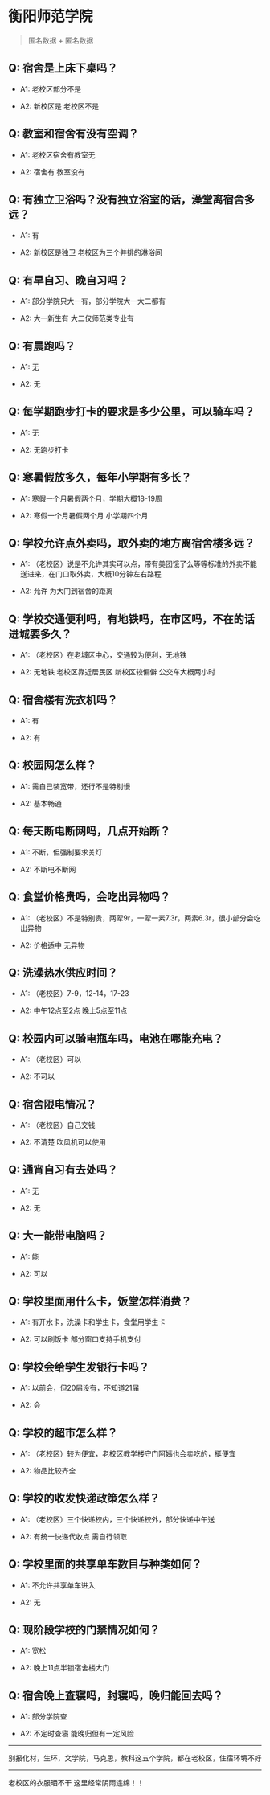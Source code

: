 # 衡阳师范学院

> 匿名数据 + 匿名数据

## Q: 宿舍是上床下桌吗？

- A1: 老校区部分不是

- A2: 新校区是 老校区不是

## Q: 教室和宿舍有没有空调？

- A1: 老校区宿舍有教室无

- A2: 宿舍有 教室没有

## Q: 有独立卫浴吗？没有独立浴室的话，澡堂离宿舍多远？

- A1: 有

- A2: 新校区是独卫 老校区为三个并排的淋浴间

## Q: 有早自习、晚自习吗？

- A1: 部分学院只大一有，部分学院大一大二都有

- A2: 大一新生有 大二仅师范类专业有

## Q: 有晨跑吗？

- A1: 无

- A2: 无

## Q: 每学期跑步打卡的要求是多少公里，可以骑车吗？

- A1: 无

- A2: 无跑步打卡

## Q: 寒暑假放多久，每年小学期有多长？

- A1: 寒假一个月暑假两个月，学期大概18-19周

- A2: 寒假一个月暑假两个月 小学期四个月

## Q: 学校允许点外卖吗，取外卖的地方离宿舍楼多远？

- A1: （老校区）说是不允许其实可以点，带有美团饿了么等等标准的外卖不能送进来，在门口取外卖，大概10分钟左右路程

- A2: 允许 为大门到宿舍的距离

## Q: 学校交通便利吗，有地铁吗，在市区吗，不在的话进城要多久？

- A1: （老校区）在老城区中心，交通较为便利，无地铁

- A2: 无地铁 老校区靠近居民区 新校区较偏僻 公交车大概两小时

## Q: 宿舍楼有洗衣机吗？

- A1: 有

- A2: 有

## Q: 校园网怎么样？

- A1: 需自己装宽带，还行不是特别慢

- A2: 基本畅通

## Q: 每天断电断网吗，几点开始断？

- A1: 不断，但强制要求关灯

- A2: 不断电不断网

## Q: 食堂价格贵吗，会吃出异物吗？

- A1: （老校区）不是特别贵，两荤9r，一荤一素7.3r，两素6.3r，很小部分会吃出异物

- A2: 价格适中 无异物

## Q: 洗澡热水供应时间？

- A1: （老校区）7-9，12-14，17-23

- A2: 中午12点至2点 晚上5点至11点

## Q: 校园内可以骑电瓶车吗，电池在哪能充电？

- A1: （老校区）可以

- A2: 不可以

## Q: 宿舍限电情况？

- A1: （老校区）自己交钱

- A2: 不清楚 吹风机可以使用

## Q: 通宵自习有去处吗？

- A1: 无

- A2: 无

## Q: 大一能带电脑吗？

- A1: 能

- A2: 可以

## Q: 学校里面用什么卡，饭堂怎样消费？

- A1: 有开水卡，洗澡卡和学生卡，食堂用学生卡

- A2: 可以刷饭卡 部分窗口支持手机支付

## Q: 学校会给学生发银行卡吗？

- A1: 以前会，但20届没有，不知道21届

- A2: 会

## Q: 学校的超市怎么样？

- A1: （老校区）较为便宜，老校区教学楼守门阿姨也会卖吃的，挺便宜

- A2: 物品比较齐全

## Q: 学校的收发快递政策怎么样？

- A1: （老校区）三个快递校内，三个快递校外，部分快递中午送

- A2: 有统一快递代收点 需自行领取

## Q: 学校里面的共享单车数目与种类如何？

- A1: 不允许共享单车进入

- A2: 无

## Q: 现阶段学校的门禁情况如何？

- A1: 宽松

- A2: 晚上11点半锁宿舍楼大门

## Q: 宿舍晚上查寝吗，封寝吗，晚归能回去吗？

- A1: 部分学院查

- A2: 不定时查寝 能晚归但有一定风险

***

别报化材，生环，文学院，马克思，教科这五个学院，都在老校区，住宿环境不好

***

老校区的衣服晒不干 这里经常阴雨连绵！！